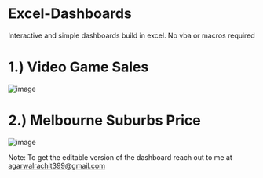 # Excel-Dashboards
Interactive and simple dashboards build in excel.
No vba or macros required

# 1.) Video Game Sales

![image](https://user-images.githubusercontent.com/64380584/135764957-88f9b970-f458-440d-a213-c843f083fe3c.png)

# 2.) Melbourne Suburbs Price

![image](https://user-images.githubusercontent.com/64380584/140549402-162716e9-bc55-41cb-8734-366e0d963e81.png)

Note:
To get the editable version of the dashboard reach out to me at agarwalrachit399@gmail.com
